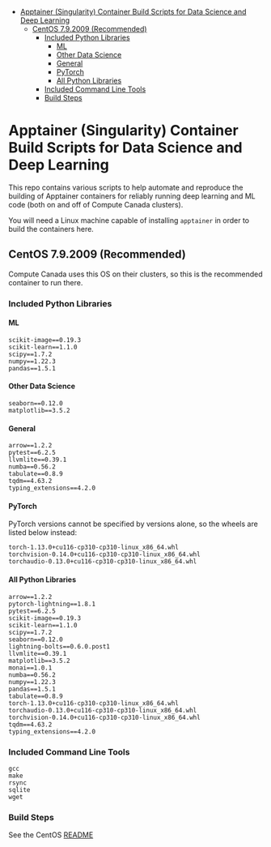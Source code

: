 - [Apptainer (Singularity) Container Build Scripts for Data Science and Deep Learning](#apptainer-singularity-container-build-scripts-for-data-science-and-deep-learning)
  - [CentOS 7.9.2009 (Recommended)](#centos-792009-recommended)
    - [Included Python Libraries](#included-python-libraries)
      - [ML](#ml)
      - [Other Data Science](#other-data-science)
      - [General](#general)
      - [PyTorch](#pytorch)
      - [All Python Libraries](#all-python-libraries)
    - [Included Command Line Tools](#included-command-line-tools)
    - [Build Steps](#build-steps)


# Apptainer (Singularity) Container Build Scripts for Data Science and Deep Learning

This repo contains various scripts to help automate and reproduce the building of
Apptainer containers for reliably running deep learning and ML code (both on and off
of Compute Canada clusters).

You will need a Linux machine capable of installing `apptainer` in order to build
the containers here.

## CentOS 7.9.2009 (Recommended)

Compute Canada uses this OS on their clusters, so this is the recommended container to
run there.

### Included Python Libraries

#### ML

```
scikit-image==0.19.3
scikit-learn==1.1.0
scipy==1.7.2
numpy==1.22.3
pandas==1.5.1
```

#### Other Data Science

```
seaborn==0.12.0
matplotlib==3.5.2
```

#### General

```
arrow==1.2.2
pytest==6.2.5
llvmlite==0.39.1
numba==0.56.2
tabulate==0.8.9
tqdm==4.63.2
typing_extensions==4.2.0
```

#### PyTorch

PyTorch versions cannot be specified by versions alone, so the wheels are listed
below instead:

```
torch-1.13.0+cu116-cp310-cp310-linux_x86_64.whl
torchvision-0.14.0+cu116-cp310-cp310-linux_x86_64.whl
torchaudio-0.13.0+cu116-cp310-cp310-linux_x86_64.whl
```

#### All Python Libraries

```
arrow==1.2.2
pytorch-lightning==1.8.1
pytest==6.2.5
scikit-image==0.19.3
scikit-learn==1.1.0
scipy==1.7.2
seaborn==0.12.0
lightning-bolts==0.6.0.post1
llvmlite==0.39.1
matplotlib==3.5.2
monai==1.0.1
numba==0.56.2
numpy==1.22.3
pandas==1.5.1
tabulate==0.8.9
torch-1.13.0+cu116-cp310-cp310-linux_x86_64.whl
torchaudio-0.13.0+cu116-cp310-cp310-linux_x86_64.whl
torchvision-0.14.0+cu116-cp310-cp310-linux_x86_64.whl
tqdm==4.63.2
typing_extensions==4.2.0
```


### Included Command Line Tools

```
gcc
make
rsync
sqlite
wget
```

### Build Steps

See the CentOS [README](https://github.com/DM-Berger/datascience_containers/blob/master/centos/deep_learning/README.md)
